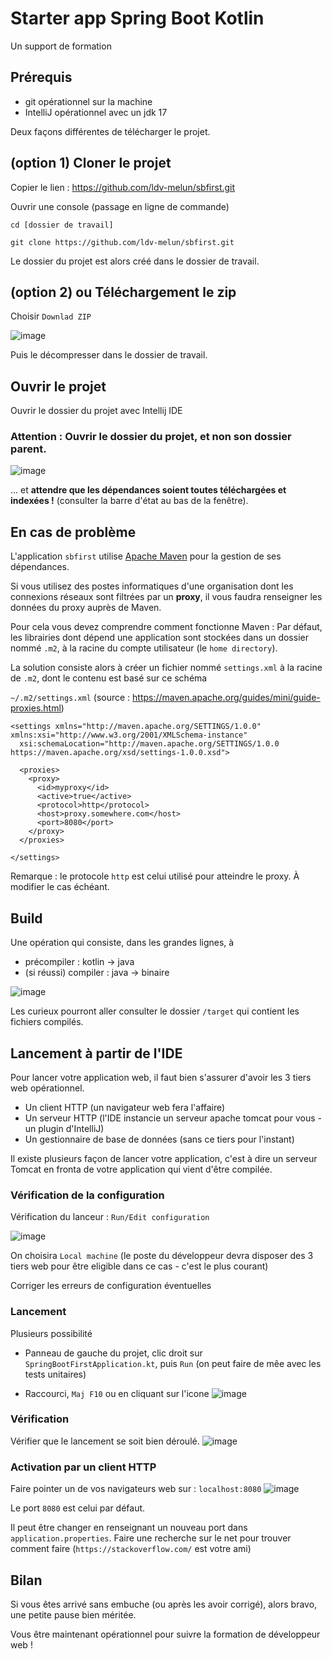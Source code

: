 # Starter app Spring Boot Kotlin

Un support de formation

## Prérequis

* git opérationnel sur la machine
* IntelliJ opérationnel avec un jdk 17

Deux façons différentes de télécharger le projet.

## (option 1) Cloner le projet 

Copier le lien : https://github.com/ldv-melun/sbfirst.git

Ouvrir une console (passage en ligne de commande) 

```
cd [dossier de travail]

git clone https://github.com/ldv-melun/sbfirst.git

```

Le dossier du projet est alors créé dans le dossier de travail.

## (option 2) ou Téléchargement le zip

Choisir `Downlad ZIP`

![image](docs/sbfirst-download.png)

Puis le décompresser dans le dossier de travail.

## Ouvrir le projet 

Ouvrir le dossier du projet avec Intellij IDE

### Attention : Ouvrir le dossier du projet, et non son dossier parent.   

![image](docs/sbfirst-ide.png)

... et **attendre que les dépendances soient toutes téléchargées et indexées !** (consulter la barre d'état au bas de la fenêtre).

## En cas de problème

L'application `sbfirst` utilise [Apache Maven](https://maven.apache.org/) pour la gestion de ses dépendances.

Si vous utilisez des postes informatiques d'une organisation dont les connexions réseaux sont filtrées par un **proxy**, il vous faudra renseigner les données du proxy auprès de Maven.

Pour cela vous devez comprendre comment fonctionne Maven : Par défaut, les librairies dont dépend une application sont stockées dans un dossier nommé `.m2`, à la racine du compte utilisateur (le `home directory`). 

La solution consiste alors à créer un fichier nommé `settings.xml` à la racine de `.m2`, dont le contenu est basé sur ce schéma 

`~/.m2/settings.xml` (source : https://maven.apache.org/guides/mini/guide-proxies.html)
```
<settings xmlns="http://maven.apache.org/SETTINGS/1.0.0" xmlns:xsi="http://www.w3.org/2001/XMLSchema-instance"
  xsi:schemaLocation="http://maven.apache.org/SETTINGS/1.0.0 https://maven.apache.org/xsd/settings-1.0.0.xsd">
 
  <proxies>
    <proxy>
      <id>myproxy</id>
      <active>true</active>
      <protocol>http</protocol>
      <host>proxy.somewhere.com</host>
      <port>8080</port>
    </proxy>
  </proxies>
 
</settings>
```

Remarque : le protocole `http` est celui utilisé pour atteindre le proxy. À modifier le cas échéant.

## Build 

Une opération qui consiste, dans les grandes lignes,  à 

* précompiler             : kotlin -> java
* (si réussi) compiler    : java -> binaire


![image](docs/sbfirst-build.png)

Les curieux pourront aller consulter le dossier `/target` qui contient les fichiers compilés.

## Lancement à partir de l'IDE

Pour lancer votre application web, il faut bien s'assurer d'avoir les 3 tiers web opérationnel. 

* Un client HTTP (un navigateur web fera l'affaire)
* Un serveur HTTP (l'IDE instancie un serveur apache tomcat pour vous - un plugin d'IntelliJ)  
* Un gestionnaire de base de données (sans ce tiers pour l'instant)

Il existe plusieurs façon de lancer votre application, c'est à dire un serveur Tomcat en fronta de votre application qui vient d'être compilée.

### Vérification de la configuration 

Vérification du lanceur : `Run/Edit configuration`

![image](docs/sbfirst-run-configuration.png)

On choisira `Local machine` (le poste du développeur devra disposer des 3 tiers web pour être eligible dans ce cas - c'est le plus courant)

Corriger les erreurs de configuration éventuelles

### Lancement

Plusieurs possibilité 

* Panneau de gauche du projet, clic droit sur `SpringBootFirstApplication.kt`, puis `Run` (on peut faire de mêe avec les tests unitaires)



* Raccourci, `Maj F10` ou en cliquant sur l'icone  ![image](docs/sbfirst-run-direct.png)


### Vérification

Vérifier que le lancement se soit bien déroulé.
![image](docs/sbfirst-tomcat:8080.png)


### Activation par un client HTTP

Faire pointer un de vos navigateurs web sur : `localhost:8080`
![image](docs/sbfirst-hello-world.png)

Le port `8080` est celui par défaut. 

Il peut être changer en renseignant un nouveau port dans `application.properties`.  Faire une recherche sur le net pour trouver comment faire (`https://stackoverflow.com/` est votre ami)

## Bilan

Si vous êtes arrivé sans embuche (ou après les avoir corrigé), alors bravo, une petite pause bien méritée. 

Vous être maintenant opérationnel pour suivre la formation de développeur web !




